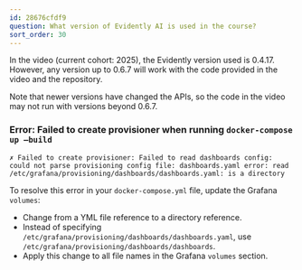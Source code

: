 ```yaml
---
id: 28676cfdf9
question: What version of Evidently AI is used in the course?
sort_order: 30
---
```


In the video (current cohort: 2025), the Evidently version used is 0.4.17. However, any version up to 0.6.7 will work with the code provided in the video and the repository.

Note that newer versions have changed the APIs, so the code in the video may not run with versions beyond 0.6.7.

### Error: Failed to create provisioner when running `docker-compose up –build`

```
✗ Failed to create provisioner: Failed to read dashboards config: could not parse provisioning config file: dashboards.yaml error: read /etc/grafana/provisioning/dashboards/dashboards.yaml: is a directory
```

To resolve this error in your `docker-compose.yml` file, update the Grafana `volumes`:

- Change from a YML file reference to a directory reference.
- Instead of specifying `/etc/grafana/provisioning/dashboards/dashboards.yaml`, use `/etc/grafana/provisioning/dashboards/dashboards`.
- Apply this change to all file names in the Grafana `volumes` section.